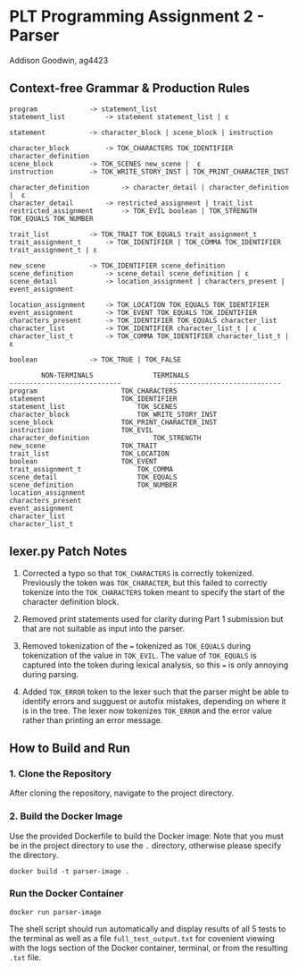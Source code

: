 # PLT Programming Assignment 2 - Parser
Addison Goodwin, ag4423

## Context-free Grammar & Production Rules

```
program 			-> statement_list
statement_list 			-> statement statement_list | ε

statement			-> character_block | scene_block | instruction

character_block			-> TOK_CHARACTERS TOK_IDENTIFIER character_definition
scene_block			-> TOK_SCENES new_scene |  ε
instruction			-> TOK_WRITE_STORY_INST | TOK_PRINT_CHARACTER_INST

character_definition		-> character_detail | character_definition |  ε
character_detail		-> restricted_assignment | trait_list
restricted_assignment 		-> TOK_EVIL boolean | TOK_STRENGTH TOK_EQUALS TOK_NUMBER

trait_list			-> TOK_TRAIT TOK_EQUALS trait_assignment_t
trait_assignment_t		-> TOK_IDENTIFIER | TOK_COMMA TOK_IDENTIFIER trait_assignment_t | ε

new_scene	 		-> TOK_IDENTIFIER scene_definition
scene_definition		-> scene_detail scene_definition | ε
scene_detail			-> location_assignment | characters_present | event_assignment

location_assignment		-> TOK_LOCATION TOK_EQUALS TOK_IDENTIFIER
event_assignment		-> TOK_EVENT TOK_EQUALS TOK_IDENTIFIER
characters_present		-> TOK_IDENTIFIER TOK_EQUALS character_list
character_list			-> TOK_IDENTIFIER character_list_t | ε
character_list_t		-> TOK_COMMA TOK_IDENTIFIER character_list_t | ε

boolean				-> TOK_TRUE | TOK_FALSE
```

```
		NON-TERMINALS				TERMINALS
----------------------------			----------------------------
program						TOK_CHARACTERS
statement					TOK_IDENTIFIER
statement_list					TOK_SCENES
character_block					TOK_WRITE_STORY_INST
scene_block					TOK_PRINT_CHARACTER_INST
instruction					TOK_EVIL
character_definition				TOK_STRENGTH
new_scene					TOK_TRAIT
trait_list					TOK_LOCATION
boolean						TOK_EVENT
trait_assignment_t				TOK_COMMA
scene_detail					TOK_EQUALS
scene_definition				TOK_NUMBER
location_assignment
characters_present
event_assignment
character_list
character_list_t
```

## lexer.py Patch Notes
1. Corrected a typo so that `TOK_CHARACTERS` is correctly tokenized.
Previously the token was `TOK_CHARACTER`, but this failed to correctly tokenize into the `TOK_CHARACTERS` token meant to specify the start of the character definition block.

2. Removed print statements used for clarity during Part 1 submission but that are not suitable as input into the parser.

3. Removed tokenization of the `=` tokenized as `TOK_EQUALS` during tokenization of the value in `TOK_EVIL`. The value of `TOK_EQUALS` is captured into the token during lexical analysis, so this `=` is only annoying during parsing.

4. Added `TOK_ERROR` token to the lexer such that the parser might be able to identify errors and sugguest or autofix mistakes, depending on where it is in the tree. The lexer now tokenizes `TOK_ERROR` and the error value rather than printing an error message.

## How to Build and Run

### 1. Clone the Repository

After cloning the repository, navigate to the project directory.

### 2. Build the Docker Image

Use the provided Dockerfile to build the Docker image:
Note that you must be in the project directory to use the `.` directory, otherwise please specify the directory.
```
docker build -t parser-image .
```

### Run the Docker Container
```
docker run parser-image
```  

The shell script should run automatically and display results of all 5 tests to the terminal as well as a file `full_test_output.txt` for covenient viewing with the logs section of the Docker container, terminal, or from the resulting `.txt` file.
